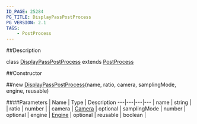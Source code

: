 ```yaml
---
ID_PAGE: 25284
PG_TITLE: DisplayPassPostProcess
PG_VERSION: 2.1
TAGS:
    - PostProcess
---
```

##Description

class [DisplayPassPostProcess](/classes/2.2/DisplayPassPostProcess) extends [PostProcess](/classes/2.2/PostProcess)



##Constructor

##new [DisplayPassPostProcess](/classes/2.2/DisplayPassPostProcess)(name, ratio, camera, samplingMode, engine, reusable)



####Parameters
 | Name | Type | Description
---|---|---|---
 | name | string | 
 | ratio | number | 
 | camera | [Camera](/classes/2.2/Camera) | 
optional | samplingMode | number | 
optional | engine | [Engine](/classes/2.2/Engine) | 
optional | reusable | boolean | 

